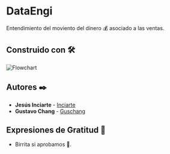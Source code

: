 # DataEngi

Entendimiento del moviento del dínero 💰 asociado a las ventas. 

## Construido con 🛠️

![Flowchart](https://user-images.githubusercontent.com/64228352/179836944-a6cebafa-30e5-4e83-869b-547f7dcb3d6a.jpg)



## Autores ✒️

* **Jesús Inciarte** - [Inciarte](https://github.com/Inciarte)
* **Gustavo Chang** - [Guschang](https://github.com/guschang2013)


## Expresiones de Gratitud 🎁

* Birrita si aprobamos 🍺.


